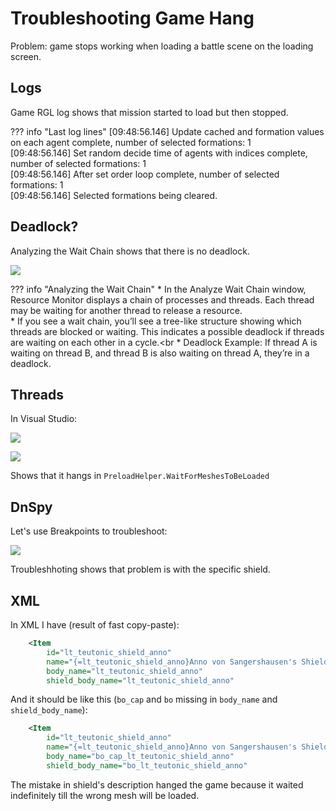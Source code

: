 # Troubleshooting Game Hang

Problem: game stops working when loading a battle scene on the loading screen.

## Logs

Game RGL log shows that mission started to load but then stopped.

??? info "Last log lines"
    [09:48:56.146] Update cached and formation values on each agent complete, number of selected formations: 1<br>
    [09:48:56.146] Set random decide time of agents with indices complete, number of selected formations: 1<br>
    [09:48:56.146] After set order loop complete, number of selected formations: 1<br>
    [09:48:56.146] Selected formations being cleared.

## Deadlock?

Analyzing the Wait Chain shows that there is no deadlock.

![](/pics/2410281201.png)

??? info "Analyzing the Wait Chain"
    * In the Analyze Wait Chain window, Resource Monitor displays a chain of processes and threads. Each thread may be waiting for another thread to release a resource.<br>
    * If you see a wait chain, you’ll see a tree-like structure showing which threads are blocked or waiting. This indicates a possible deadlock if threads are waiting on each other in a cycle.<br
    * Deadlock Example: If thread A is waiting on thread B, and thread B is also waiting on thread A, they’re in a deadlock.


## Threads

In Visual Studio:

![](/pics/2410281201b.png)

![](/pics/2410281201c.png)

Shows that it hangs in `PreloadHelper.WaitForMeshesToBeLoaded`


## DnSpy

Let's use Breakpoints to troubleshoot:

![](/pics/2410281201d.png)

Troubleshhoting shows that problem is with the specific shield.

## XML

In XML I have (result of fast copy-paste):

```xml
    <Item
        id="lt_teutonic_shield_anno"
        name="{=lt_teutonic_shield_anno}Anno von Sangershausen's Shield"
        body_name="lt_teutonic_shield_anno"
        shield_body_name="lt_teutonic_shield_anno"
```

And it should be like this (`bo_cap` and `bo` missing in `body_name` and `shield_body_name`):

```xml
    <Item
        id="lt_teutonic_shield_anno"
        name="{=lt_teutonic_shield_anno}Anno von Sangershausen's Shield"
        body_name="bo_cap_lt_teutonic_shield_anno"
        shield_body_name="bo_lt_teutonic_shield_anno"
```

The mistake in shield's description hanged the game because it waited indefinitely till the wrong mesh will be loaded.
